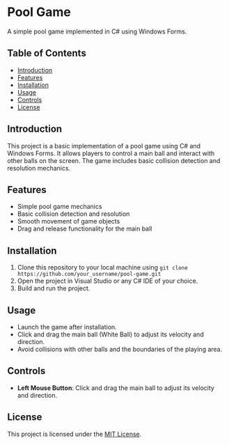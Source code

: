 # Pool Game

A simple pool game implemented in C# using Windows Forms.

## Table of Contents

- [Introduction](#introduction)
- [Features](#features)
- [Installation](#installation)
- [Usage](#usage)
- [Controls](#controls)
- [License](#license)

## Introduction

This project is a basic implementation of a pool game using C# and Windows Forms. It allows players to control a main ball and interact with other balls on the screen. The game includes basic collision detection and resolution mechanics.

## Features

- Simple pool game mechanics
- Basic collision detection and resolution
- Smooth movement of game objects
- Drag and release functionality for the main ball

## Installation

1. Clone this repository to your local machine using `git clone https://github.com/your_username/pool-game.git`
2. Open the project in Visual Studio or any C# IDE of your choice.
3. Build and run the project.

## Usage

- Launch the game after installation.
- Click and drag the main ball (White Ball) to adjust its velocity and direction.
- Avoid collisions with other balls and the boundaries of the playing area.

## Controls
- **Left Mouse Button**: Click and drag the main ball to adjust its velocity and direction.

## License

This project is licensed under the [MIT License](LICENSE).

